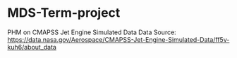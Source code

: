 # MDS-Term-project
PHM on CMAPSS Jet Engine Simulated Data
Data Source: https://data.nasa.gov/Aerospace/CMAPSS-Jet-Engine-Simulated-Data/ff5v-kuh6/about_data
